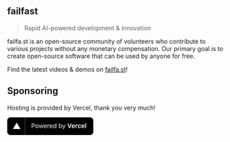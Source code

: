 ## failfast

> Rapid AI-powered development & innovation

failfa.st is an open-source community of volunteers who contribute to
various projects without any monetary compensation. Our primary goal is
to create open-source software that can be used by anyone for free.

Find the latest videos & demos on [failfa.st](https://failfa.st)! 


## Sponsoring 

Hosting is provided by Vercel, thank you very much! 

<a href="https://vercel.com?utm_source=failfast&utm_campaign=oss"><img src="./assets/powered-by-vercel.svg" alt="powered by vercel" width="200"/></a>
